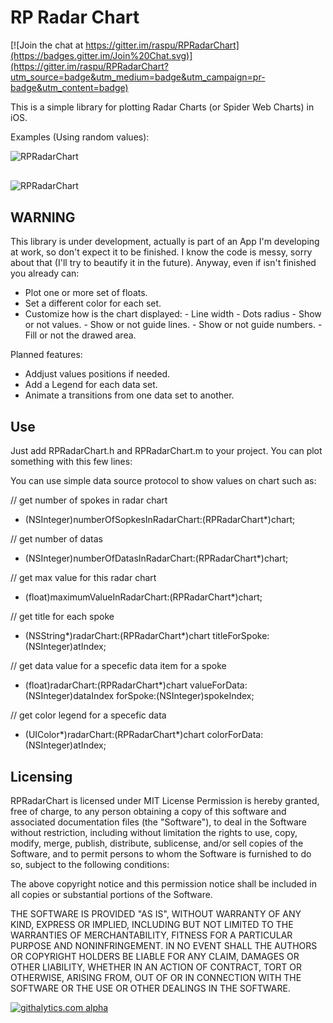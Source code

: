 RP Radar Chart
===============

[![Join the chat at https://gitter.im/raspu/RPRadarChart](https://badges.gitter.im/Join%20Chat.svg)](https://gitter.im/raspu/RPRadarChart?utm_source=badge&utm_medium=badge&utm_campaign=pr-badge&utm_content=badge)

This is a simple library for plotting Radar Charts (or Spider Web Charts) in
iOS. 

Examples (Using random values):

<img src="http://raspu.com/b/RPRadarA1.png" alt="RPRadarChart" title="RPRadarChart Example" style="display:block; margin: 10px auto 30px auto;" class="center">
<img src="http://raspu.com/b/RPRadarB2.png" alt="RPRadarChart" title="RPRadarChart Example" style="display:block; margin: 10px auto 30px auto;" class="center">

WARNING
-------

This library is under development, actually is part of an App I'm developing at work, so don't expect it to be finished. I know the code is messy, sorry about that (I'll try to beautify it in the future). Anyway, even if isn't finished you already can:
  
  -  Plot one or more set of floats.
  -  Set a different color for each set.
  -  Customize how is the chart displayed:
    - Line width
    - Dots radius
    - Show or not values.
    - Show or not guide lines.
    - Show or not guide numbers.
    - Fill or not the drawed area.

Planned features:

 - Addjust values positions if needed. 
 - Add a Legend for each data set.
 - Animate a transitions from one data set to another.  

Use
---

Just add RPRadarChart.h and RPRadarChart.m to your project. You can plot something with this few lines:

You can use simple data source protocol to show values on chart such as:

// get number of spokes in radar chart
- (NSInteger)numberOfSopkesInRadarChart:(RPRadarChart*)chart;

// get number of datas
- (NSInteger)numberOfDatasInRadarChart:(RPRadarChart*)chart;

// get max value for this radar chart
- (float)maximumValueInRadarChart:(RPRadarChart*)chart;

// get title for each spoke
- (NSString*)radarChart:(RPRadarChart*)chart titleForSpoke:(NSInteger)atIndex;

// get data value for a specefic data item for a spoke
- (float)radarChart:(RPRadarChart*)chart valueForData:(NSInteger)dataIndex forSpoke:(NSInteger)spokeIndex;

// get color legend for a specefic data
- (UIColor*)radarChart:(RPRadarChart*)chart colorForData:(NSInteger)atIndex;

Licensing
---------

RPRadarChart is licensed under MIT License
Permission is hereby granted, free of charge, to any person obtaining a copy
of this software and associated documentation files (the "Software"), to deal
in the Software without restriction, including without limitation the rights
to use, copy, modify, merge, publish, distribute, sublicense, and/or sell
copies of the Software, and to permit persons to whom the Software is
furnished to do so, subject to the following conditions:

The above copyright notice and this permission notice shall be included in
all copies or substantial portions of the Software.

THE SOFTWARE IS PROVIDED "AS IS", WITHOUT WARRANTY OF ANY KIND, EXPRESS OR
IMPLIED, INCLUDING BUT NOT LIMITED TO THE WARRANTIES OF MERCHANTABILITY,
FITNESS FOR A PARTICULAR PURPOSE AND NONINFRINGEMENT. IN NO EVENT SHALL THE
AUTHORS OR COPYRIGHT HOLDERS BE LIABLE FOR ANY CLAIM, DAMAGES OR OTHER
LIABILITY, WHETHER IN AN ACTION OF CONTRACT, TORT OR OTHERWISE, ARISING FROM,
OUT OF OR IN CONNECTION WITH THE SOFTWARE OR THE USE OR OTHER DEALINGS IN
THE SOFTWARE.

[![githalytics.com alpha](https://cruel-carlota.pagodabox.com/d2594437a14467cea1e631159189becb "githalytics.com")](http://githalytics.com/raspu/RPRadarChart)
